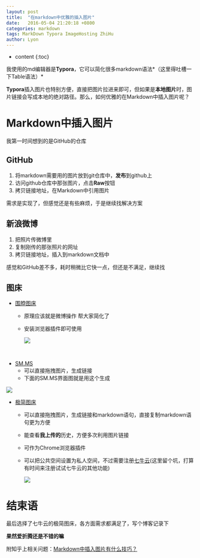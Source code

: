 ```yaml
---
layout: post
title:  "在markdown中优雅的插入图片"
date:   2016-05-04 21:20:18 +0800
categories: markdown
tags: MarkDown Typora ImageHosting ZhiHu
author: Lyon
---
```

* content
{:toc}


我使用的md编辑器是**Typora**，它可以简化很多markdown语法*（这里得吐槽一下Table语法）*

**Typora**插入图片也特别方便，直接把图片拉进来即可，但如果是**本地图片**时，图片链接会写成本地的绝对路径。那么，如何优雅的在Markdown中插入图片呢？







# Markdown中插入图片

我第一时间想到的是GitHub的仓库

## GitHub

1. 将markdown需要用的图片放到git仓库中，**发布**到github上
2. 访问github仓库中那张图片，点击**Raw**按钮
3. 拷贝链接地址，在Markdown中引用图片



需求是实现了，但感觉还是有些麻烦，于是继续找解决方案

## 新浪微博

1. 把照片传微博里
2. 复制刚传的那张照片的网址
3. 拷贝链接地址，插入到markdown文档中



感觉和GitHub差不多，耗时稍微比它快一点，但还是不满足，继续找

## 图床

- [围脖图床](https://weibotuchuang.sinaapp.com/)

  - 原理应该就是微博操作 帮大家简化了

  - 安装浏览器插件即可使用

    ![](http://ww4.sinaimg.cn/large/bf341635jw1f3jp7jmquwj208a07iaa2.jpg)

​	

- [SM.MS](https://sm.ms/)
  - 可以直接拖拽图片，生成链接
  - 下面的SM.MS界面图就是用这个生成

![](https://ooo.0o0.ooo/2016/05/04/5729fd5b85041.png)



- [极简图床](http://yotuku.cn/)

  - 可以直接拖拽图片，生成链接和markdown语句，直接复制markdown语句更为方便

  - 能查看**我上传的**历史，方便多次利用图片链接

  - 可作为Chrome浏览器插件

  - 可以把公共空间设置为私人空间，不过需要注册[七牛云](https://portal.qiniu.com)(这里留个坑，打算有时间来注册试试七牛云的其他功能)

    ![](http://i2.piimg.com/82284d2fd51a997b.png)



# 结束语

最后选择了七牛云的极简图床，各方面需求都满足了，写个博客记录下

**果然爱折腾还是不错的嘛**



附知乎上相关问题：[Markdown中插入图片有什么技巧？](https://www.zhihu.com/question/21065229)

